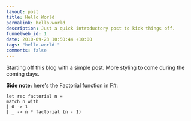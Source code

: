 ```yaml
--- 
layout: post
title: Hello World
permalink: hello-world
description: Just a quick introductory post to kick things off.
funnelweb_id: 1
date: 2010-09-23 10:50:44 +10:00
tags: "hello-world "
comments: false
---
```

Starting off this blog with a simple post. More styling to come during the coming days.

**Side note:** here's the Factorial function in F#:

    let rec factorial n =
    match n with
    | 0 -> 1
    | _ -> n * factorial (n - 1)

